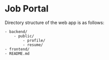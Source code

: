 # Job Portal

Directory structure of the web app is as follows:

```
- backend/
    - public/
        - profile/
        - resume/
- frontend/
- README.md
```

